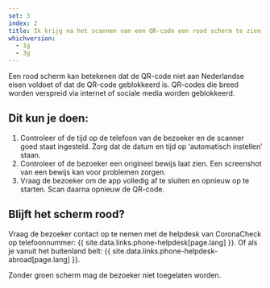 ```yaml
---
set: 3
index: 2
title: Ik krijg na het scannen van een QR-code een rood scherm te zien, wat nu?
whichversion:
  - 1g
  - 3g
---
```

Een rood scherm kan betekenen dat de QR-code niet aan Nederlandse eisen voldoet of dat de QR-code geblokkeerd is. QR-codes die breed worden verspreid via internet of sociale media worden geblokkeerd.

## Dit kun je doen:

1. Controleer of de tijd op de telefoon van de bezoeker en de scanner goed staat ingesteld. Zorg dat de datum en tijd op ‘automatisch instellen’ staan.
2. Controleer of de bezoeker een origineel bewijs laat zien. Een screenshot van een bewijs kan voor problemen zorgen.
3. Vraag de bezoeker om de app volledig af te sluiten en opnieuw op te starten. Scan daarna opnieuw de QR-code.

## Blijft het scherm rood?

Vraag de bezoeker contact op te nemen met de helpdesk van CoronaCheck op telefoonnummer: {{ site.data.links.phone-helpdesk[page.lang] }}. Of als je vanuit het buitenland belt: {{ site.data.links.phone-helpdesk-abroad[page.lang] }}.

Zonder groen scherm mag de bezoeker niet toegelaten worden.
